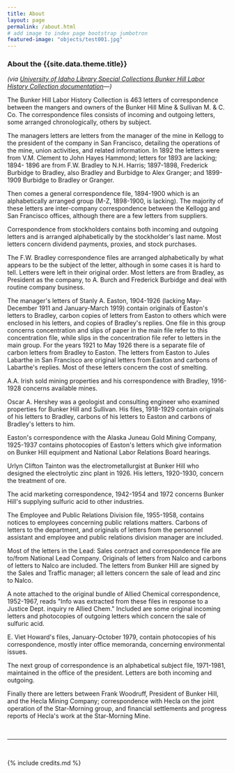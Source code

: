 ```yaml
---
title: About
layout: page
permalink: /about.html
# add image to index page bootstrap jumbotron
featured-image: "objects/test001.jpg"
---
```

### About the {{site.data.theme.title}}

*(via [University of Idaho Library Special Collections Bunker Hill Labor History Collection documentation](https://www.lib.uidaho.edu/special-collections/Manuscripts/mg367.htm)&mdash;)*

The Bunker Hill Labor History Collection is 463 letters of correspondence between the mangers and owners of the Bunker Hill Mine & Sullivan M. & C. Co. The correspondence files consists of incoming and outgoing letters, some arranged chronologically, others by subject.

The managers letters are letters from the manager of the mine in Kellogg to the president of the company in San Francisco, detailing the operations of the mine, union activities, and related information. In 1892 the letters were from V.M. Clement to John Hayes Hammond; letters for 1893 are lacking; 1894- 1896 are from F.W. Bradley to N.H. Harris; 1897-1898, Frederick Burbidge to Bradley, also Bradley and Burbidge to Alex Granger; and 1899-1909 Burbidge to Bradley or Granger.

Then comes a general correspondence file, 1894-1900 which is an alphabetically arranged group (M-Z, 1898-1900, is lacking). The majority of these letters are inter-company correspondence between the Kellogg and San Francisco offices, although there are a few letters from suppliers.

Correspondence from stockholders contains both incoming and outgoing letters and is arranged alphabetically by the stockholder's last name. Most letters concern dividend payments, proxies, and stock purchases.

The F.W. Bradley correspondence files are arranged alphabetically by what appears to be the subject of the letter, although in some cases it is hard to tell. Letters were left in their original order. Most letters are from Bradley, as President as the company, to A. Burch and Frederick Burbidge and deal with routine company business.

The manager's letters of Stanly A. Easton, 1904-1926 (lacking May-December 1911 and January-March 1919) contain originals of Easton's letters to Bradley, carbon copies of letters from Easton to others which were enclosed in his letters, and copies of Bradley's replies. One file in this group concerns concentration and slips of paper in the main file refer to this concentration file, while slips in the concentration file refer to letters in the main group. For the years 1921 to May 1926 there is a separate file of carbon letters from Bradley to Easton. The letters from Easton to Jules Labarthe in San Francisco are original letters from Easton and carbons of Labarthe's replies. Most of these letters concern the cost of smelting.

A.A. Irish sold mining properties and his correspondence with Bradley, 1916-1928 concerns available mines.

Oscar A. Hershey was a geologist and consulting engineer who examined properties for Bunker Hill and Sullivan. His files, 1918-1929 contain originals of his letters to Bradley, carbons of his letters to Easton and carbons of Bradley's letters to him.

Easton's correspondence with the Alaska Juneau Gold Mining Company, 1925-1937 contains photocopies of Easton's letters which give information on Bunker Hill equipment and National Labor Relations Board hearings.

Urlyn Clifton Tainton was the electrometallurgist at Bunker Hill who designed the electrolytic zinc plant in 1926. His letters, 1920-1930, concern the treatment of ore.

The acid marketing correspondence, 1942-1954 and 1972 concerns Bunker Hill's supplying sulfuric acid to other industries.

The Employee and Public Relations Division file, 1955-1958, contains notices to employees concerning public relations matters. Carbons of letters to the department, and originals of letters from the personnel assistant and employee and public relations division manager are included.

Most of the letters in the Lead: Sales contract and correspondence file are to/from National Lead Company. Originals of letters from Nalco and carbons of letters to Nalco are included. The letters from Bunker Hill are signed by the Sales and Traffic manager; all letters concern the sale of lead and zinc to Nalco.

A note attached to the original bundle of Allied Chemical correspondence, 1952-1967, reads "Info was extracted from these files in response to a Justice Dept. inquiry re Allied Chem." Included are some original incoming letters and photocopies of outgoing letters which concern the sale of sulfuric acid.

E. Viet Howard's files, January-October 1979, contain photocopies of his correspondence, mostly inter office memoranda, concerning environmental issues.

The next group of correspondence is an alphabetical subject file, 1971-1981, maintained in the office of the president. Letters are both incoming and outgoing.

Finally there are letters between Frank Woodruff, President of Bunker Hill, and the Hecla Mining Company; correspondence with Hecla on the joint operation of the Star-Morning group, and financial settlements and progress reports of Hecla's work at the Star-Morning Mine.

<br>
<hr>
<br>

{% include credits.md %}
